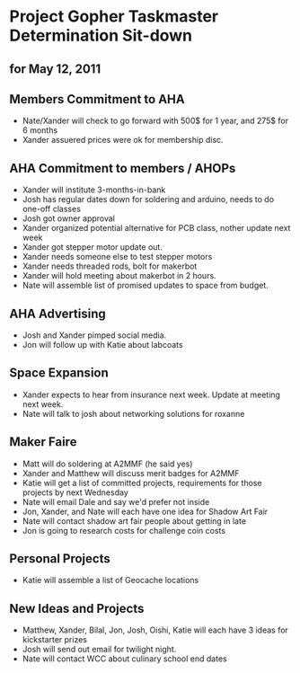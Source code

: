 Project Gopher Taskmaster Determination Sit-down
================================================
for May 12, 2011
----------------

Members Commitment to AHA
-------------------------
+ Nate/Xander will check to go forward with 500$ for 1 year, and 275$ for 6 months
+ Xander assuered prices were ok for membership disc.

AHA Commitment to members / AHOPs
---------------------------------
+ Xander will institute 3-months-in-bank
+ Josh has regular dates down for soldering and arduino, needs to do one-off classes
+ Josh got owner approval
+ Xander organized potential alternative for PCB class, nother update next week
+ Xander got stepper motor update out.
+ Xander needs someone else to test stepper motors
+ Xander needs threaded rods, bolt for makerbot
+ Xander will hold meeting about makerbot in 2 hours.
+ Nate will assemble list of promised updates to space from budget.

AHA Advertising
---------------
+ Josh and Xander pimped social media.
+ Jon will follow up with Katie about labcoats

Space Expansion
---------------
+ Xander expects to hear from insurance next week. Update at meeting next week.
+ Nate will talk to josh about networking solutions for roxanne

Maker Faire
-----------
+ Matt will do soldering at A2MMF (he said yes)
+ Xander and Matthew will discuss merit badges for A2MMF
+ Katie will get a list of committed projects, requirements for those projects by next Wednesday
+ Nate will email Dale and say we'd prefer not inside
+ Jon, Xander, and Nate will each have one idea for Shadow Art Fair
+ Nate will contact shadow art fair people about getting in late
+ Jon is going to research costs for challenge coin costs

Personal Projects
-----------------
+ Katie will assemble a list of Geocache locations

New Ideas and Projects
----------------------
+ Matthew, Xander, Bilal, Jon, Josh, Oishi, Katie will each have 3 ideas for kickstarter prizes
+ Josh will send out email for twilight night.
+ Nate will contact WCC about culinary school end dates
